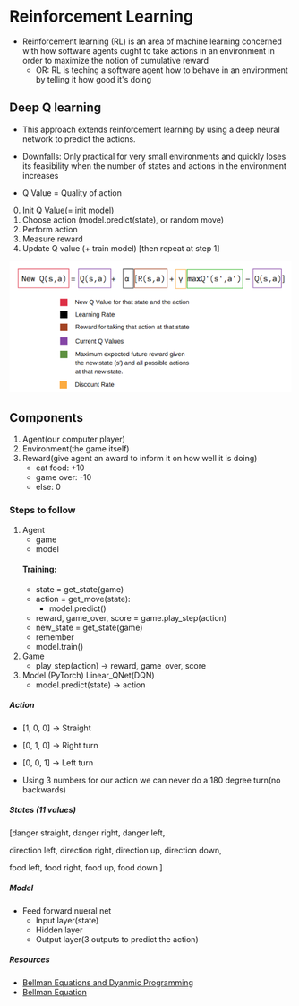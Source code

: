 # Reinforcement Learning
- Reinforcement learning (RL) is an area of machine learning concerned with how software agents ought to take actions in an environment in order to maximize the notion of cumulative reward
    - OR: RL is teching a software agent how to behave in an environment by telling   it how good it's doing

## Deep Q learning
- This approach extends reinforcement learning by using a deep neural network to predict the actions.

- Downfalls: Only practical for very small environments and quickly loses its feasibility when the number of states and actions in the environment increases

- Q Value = Quality of action

0. Init Q Value(= init model)
1. Choose action (model.predict(state), or random move)
2. Perform action
3. Measure reward
4. Update Q value (+ train model) [then repeat at step 1]

![Bellman Equation](Snake_AI\resources\bellmanEquation.png "bellman equation")

## Components
1. Agent(our computer player)
2. Environment(the game itself)
3. Reward(give agent an award to inform it on how well it is doing)
    - eat food: +10
    - game over: -10
    - else: 0

### Steps to follow
1. Agent    
    - game
    - model
    #### Training:
    - state = get_state(game)
    - action = get_move(state):
        - model.predict()
    - reward, game_over, score = game.play_step(action)
    - new_state = get_state(game)
    - remember
    - model.train()
2. Game
    - play_step(action)
        -> reward, game_over, score
3. Model (PyTorch)
    Linear_QNet(DQN)
    - model.predict(state)
        -> action

##### Action
- [1, 0, 0] -> Straight
- [0, 1, 0] -> Right turn
- [0, 0, 1] -> Left turn

- Using 3 numbers for our action we can never do a 180 degree turn(no backwards)

##### States (11 values)
[danger straight, danger right, danger left,

direction left, direction right,
direction up, direction down,

food left, food right,
food up, food down
]

##### Model
- Feed forward nueral net
    - Input layer(state)
    - Hidden layer
    - Output layer(3 outputs to predict the action)


##### Resources
- [Bellman Equations and Dyanmic Programming](https://login.cs.utexas.edu/sites/default/files/legacy_files/research/documents/6%20Bellman%20Eqs%20and%20DP.pdf )
- [Bellman Equation](https://www.geeksforgeeks.org/bellman-equation/ )